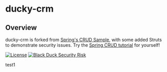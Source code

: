 # ducky-crm

## Overview ##
ducky-crm is forked from [Spring's CRUD Sample](https://github.com/spring-guides/gs-crud-with-vaadin.git), with some added Struts to demonstrate security issues. Try the [Spring CRUD tutorial](https://spring.io/guides/gs/crud-with-vaadin) for yourself!

[![License](https://img.shields.io/badge/LICENSE-PIZZA-red.svg)](https://github.com/davemeurer/PIZZA-LICENSE) [![Black Duck Security Risk](https://copilot.blackducksoftware.com/github/repos/gautambaghel/ducky-crm/branches/copilot/badge-risk.svg)](https://copilot.blackducksoftware.com/github/repos/gautambaghel/ducky-crm/branches/copilot)

test1
